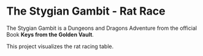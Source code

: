 # The Stygian Gambit - Rat Race

The Stygian Gambit is a Dungeons and Dragons Adventure from the official Book **Keys from the Golden Vault**.

This project visualizes the rat racing table.
